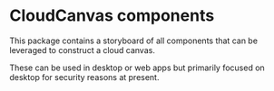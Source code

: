 # CloudCanvas components

This package contains a storyboard of all components that can be leveraged to construct a cloud canvas.

These can be used in desktop or web apps but primarily focused on desktop for security reasons at present.
